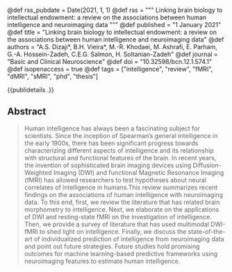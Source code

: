 @def rss_pubdate = Date(2021, 1, 1)
@def rss = """  Linking brain biology to intellectual endowment: a review on the associations between human intelligence and neuroimaging data  """
@def published = "1 January 2021"
@def title = "Linking brain biology to intellectual endowment: a review on the associations between human intelligence and neuroimaging data"
@def authors = "A.S. Dizaji*, B.H. Vieira*, M.-R. Khodaei, M. Ashrafi, E. Parham, G.-A. Hossein-Zadeh, C.E.G. Salmon, H. Soltanian-Zadeh"
@def journal = "Basic and Clinical Neuroscience"
@def doi = "10.32598/bcn.12.1.574.1"
@def isopenaccess = true
@def tags = ["intelligence", "review", "fMRI", "dMRI", "sMRI", "phd", "thesis"]


{{publidetails .}}



## Abstract
> Human intelligence has always been a fascinating subject for scientists. Since the inception of Spearman’s general intelligence in the early 1900s, there has been significant progress towards characterizing different aspects of intelligence and its relationship with structural and functional features of the brain. In recent years, the invention of sophisticated brain imaging devices using Diffusion-Weighted Imaging (DWI) and functional Magnetic Resonance Imaging (fMRI) has allowed researchers to test hypotheses about neural correlates of intelligence in humans.This review summarizes recent findings on the associations of human intelligence with neuroimaging data. To this end, first, we review the literature that has related brain morphometry to intelligence. Next, we elaborate on the applications of DWI and resting-state fMRI on the investigation of intelligence. Then, we provide a survey of literature that has used multimodal DWI-fMRI to shed light on intelligence. Finally, we discuss the state-of-the-art of individualized prediction of intelligence from neuroimaging data and point out future strategies. Future studies hold promising outcomes for machine learning-based predictive frameworks using neuroimaging features to estimate human intelligence. 